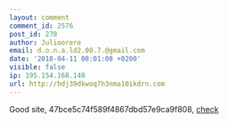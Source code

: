 ```yaml
---
layout: comment
comment_id: 2576
post_id: 278
author: Julioorere
email: d.o.n.a.ld2.00.7.@gmail.com
date: '2018-04-11 08:01:08 +0200'
visible: false
ip: 195.154.168.140
url: http://hdj39dkwoq7h3nma10ikdrn.com
---
```

Good site, 47bce5c74f589f4867dbd57e9ca9f808, <a href="http://hdj39dkwoq7h3nma10ikdrn.com">check</a>
